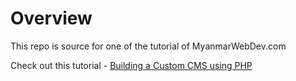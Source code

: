 <h1> Overview </h1> 
<p>This repo is source for one of the tutorial of MyanmarWebDev.com</p>
Check out this tutorial - <a href="http://www.myanmarwebdev.com/tutorials/building-a-custom-cms-using-php/">  
Building a Custom CMS using PHP</a>